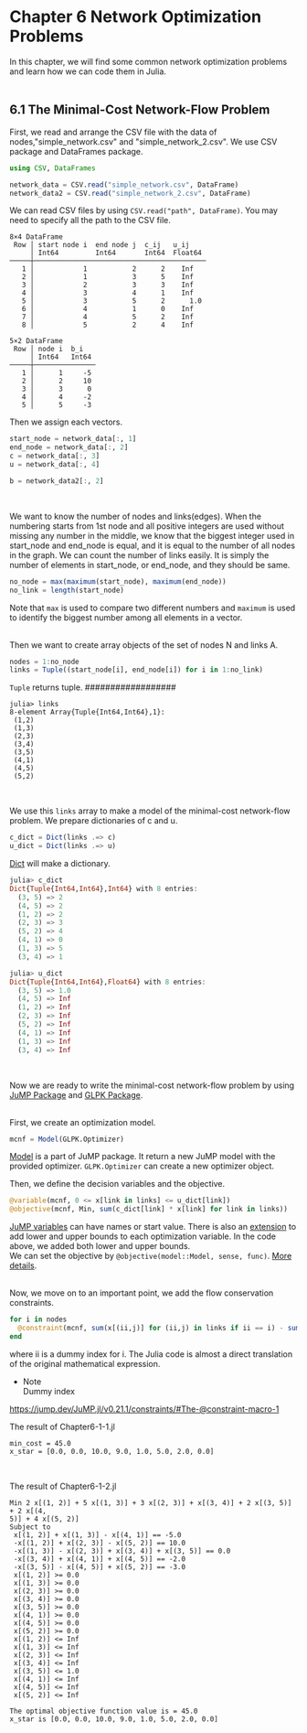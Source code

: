 # Chapter 6 Network Optimization Problems  
In this chapter, we will find some common network optimization problems and learn how we can code them in Julia.  
<br>

## 6.1 The Minimal-Cost Network-Flow Problem  
First, we read and arrange the CSV file with the data of nodes,"simple_network.csv" and "simple_network_2.csv". We use CSV package and DataFrames package.  
```julia
using CSV, DataFrames

network_data = CSV.read("simple_network.csv", DataFrame)
network_data2 = CSV.read("simple_network_2.csv", DataFrame)
```
We can read CSV files by using ```CSV.read("path", DataFrame)```. You may need to specify all the path to the CSV file.  
```
8×4 DataFrame
 Row │ start node i  end node j  c_ij   u_ij    
     │ Int64         Int64       Int64  Float64 
─────┼──────────────────────────────────────────
   1 │            1           2      2    Inf
   2 │            1           3      5    Inf
   3 │            2           3      3    Inf
   4 │            3           4      1    Inf
   5 │            3           5      2      1.0
   6 │            4           1      0    Inf
   7 │            4           5      2    Inf
   8 │            5           2      4    Inf
```
```
5×2 DataFrame
 Row │ node i  b_i   
     │ Int64   Int64 
─────┼───────────────
   1 │      1     -5
   2 │      2     10
   3 │      3      0
   4 │      4     -2
   5 │      5     -3
```
Then we assign each vectors.  
```julia
start_node = network_data[:, 1]
end_node = network_data[:, 2]
c = network_data[:, 3]
u = network_data[:, 4]

b = network_data2[:, 2]
```
<br>

We want to know the number of nodes and links(edges). When the numbering starts from 1st node and all positive integers are used without missing any number in the middle, we know that the biggest integer used in start_node and end_node is equal, and it is equal to the number of all nodes in the graph. We can count the number of links easily. It is simply the number of elements in start_node, or end_node, and they should be same.  
```julia
no_node = max(maximum(start_node), maximum(end_node))
no_link = length(start_node)
```
Note that ```max``` is used to compare two different numbers and ```maximum``` is used to identify the biggest number among all elements in a vector.  
<br>

Then we want to create array objects of the set of nodes N and links A.  
```julia
nodes = 1:no_node
links = Tuple((start_node[i], end_node[i]) for i in 1:no_link)
```
```Tuple``` returns tuple. ##################

```
julia> links
8-element Array{Tuple{Int64,Int64},1}:
 (1,2)
 (1,3)
 (2,3)
 (3,4)
 (3,5)
 (4,1)
 (4,5)
 (5,2)
```
<br>

We use this ```links``` array to make a model of the minimal-cost network-flow problem. We prepare dictionaries of c and u.  
```julia
c_dict = Dict(links .=> c)
u_dict = Dict(links .=> u)
```
[Dict](https://docs.julialang.org/en/v1/base/collections/#Base.Dict) will make a dictionary.  
```julia
julia> c_dict
Dict{Tuple{Int64,Int64},Int64} with 8 entries:
  (3, 5) => 2
  (4, 5) => 2
  (1, 2) => 2
  (2, 3) => 3
  (5, 2) => 4
  (4, 1) => 0
  (1, 3) => 5
  (3, 4) => 1

julia> u_dict
Dict{Tuple{Int64,Int64},Float64} with 8 entries:
  (3, 5) => 1.0
  (4, 5) => Inf
  (1, 2) => Inf
  (2, 3) => Inf
  (5, 2) => Inf
  (4, 1) => Inf
  (1, 3) => Inf
  (3, 4) => Inf
```
<br>


Now we are ready to write the minimal-cost network-flow problem by using [JuMP Package](https://jump.dev/JuMP.jl/v0.21.1/quickstart/#Quick-Start-Guide-1) and [GLPK Package](https://juliapackages.com/p/glpk).  
<br>

First, we create an optimization model.  
```julia
mcnf = Model(GLPK.Optimizer)
```
[Model](https://jump.dev/JuMP.jl/v0.21.1/solvers/#JuMP.Model-Tuple{Any}) is a part of JuMP package. 
It return a new JuMP model with the provided optimizer. ```GLPK.Optimizer``` can create a new optimizer object. 

Then, we define the decision variables and the objective.  
```julia
@variable(mcnf, 0 <= x[link in links] <= u_dict[link])
@objective(mcnf, Min, sum(c_dict[link] * x[link] for link in links))
```

[JuMP variables](https://jump.dev/JuMP.jl/v0.21.1/variables/#Variables-1) can have names or start value. There is also an [extension](https://jump.dev/JuMP.jl/v0.21.1/variables/#Variable-bounds-1) to add lower and upper bounds to each optimization variable. In the code above, we added both lower and upper bounds.  
We can set the objective by ```@objective(model::Model, sense, func)```. [More details](https://jump.dev/JuMP.jl/v0.21.1/objective/#JuMP.@objective).  
<br>

Now, we move on to an important point, we add the flow conservation constraints.
```julia
for i in nodes
  @constraint(mcnf, sum(x[(ii,j)] for (ii,j) in links if ii == i) - sum(x[(j,ii)] for (j,ii) in links if ii == i) == b[i])
end
```
where ii is a dummy index for i. The Julia code is almost a direct translation of the original mathematical expression.
- Note  
  Dummy index



https://jump.dev/JuMP.jl/v0.21.1/constraints/#The-@constraint-macro-1



The result of Chapter6-1-1.jl
```
min_cost = 45.0
x_star = [0.0, 0.0, 10.0, 9.0, 1.0, 5.0, 2.0, 0.0]
```
<br>

The result of Chapter6-1-2.jl
```
Min 2 x[(1, 2)] + 5 x[(1, 3)] + 3 x[(2, 3)] + x[(3, 4)] + 2 x[(3, 5)] + 2 x[(4,
5)] + 4 x[(5, 2)]
Subject to
 x[(1, 2)] + x[(1, 3)] - x[(4, 1)] == -5.0
 -x[(1, 2)] + x[(2, 3)] - x[(5, 2)] == 10.0
 -x[(1, 3)] - x[(2, 3)] + x[(3, 4)] + x[(3, 5)] == 0.0
 -x[(3, 4)] + x[(4, 1)] + x[(4, 5)] == -2.0
 -x[(3, 5)] - x[(4, 5)] + x[(5, 2)] == -3.0
 x[(1, 2)] >= 0.0
 x[(1, 3)] >= 0.0
 x[(2, 3)] >= 0.0
 x[(3, 4)] >= 0.0
 x[(3, 5)] >= 0.0
 x[(4, 1)] >= 0.0
 x[(4, 5)] >= 0.0
 x[(5, 2)] >= 0.0
 x[(1, 2)] <= Inf
 x[(1, 3)] <= Inf
 x[(2, 3)] <= Inf
 x[(3, 4)] <= Inf
 x[(3, 5)] <= 1.0
 x[(4, 1)] <= Inf
 x[(4, 5)] <= Inf
 x[(5, 2)] <= Inf

The optimal objective function value is = 45.0
x_star is [0.0, 0.0, 10.0, 9.0, 1.0, 5.0, 2.0, 0.0]
```